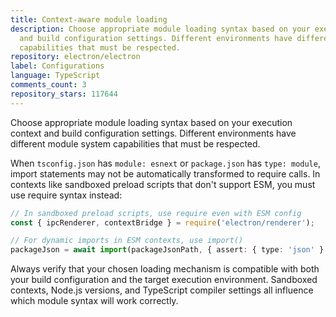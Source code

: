 ```yaml
---
title: Context-aware module loading
description: Choose appropriate module loading syntax based on your execution context
  and build configuration settings. Different environments have different module system
  capabilities that must be respected.
repository: electron/electron
label: Configurations
language: TypeScript
comments_count: 3
repository_stars: 117644
---
```


Choose appropriate module loading syntax based on your execution context and build configuration settings. Different environments have different module system capabilities that must be respected.

When `tsconfig.json` has `module: esnext` or `package.json` has `type: module`, import statements may not be automatically transformed to require calls. In contexts like sandboxed preload scripts that don't support ESM, you must use require syntax instead:

```typescript
// In sandboxed preload scripts, use require even with ESM config
const { ipcRenderer, contextBridge } = require('electron/renderer');

// For dynamic imports in ESM contexts, use import()
packageJson = await import(packageJsonPath, { assert: { type: 'json' } });
```

Always verify that your chosen loading mechanism is compatible with both your build configuration and the target execution environment. Sandboxed contexts, Node.js versions, and TypeScript compiler settings all influence which module syntax will work correctly.